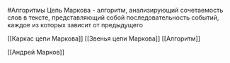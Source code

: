 #Алгоритмы
Цепь Маркова - алгоритм, анализирующий сочетаемость слов в тексте, представляющий собой последовательность событий, каждое из которых зависит от предыдущего

[[Каркас цепи Маркова]]
[[Звенья цепи Маркова]]
[[Алгоритм]]

[[Андрей Марков]]